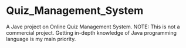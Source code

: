 # Quiz_Management_System
 A Jave project on Online Quiz Management System.
 NOTE: This is not a commercial project. Getting in-depth knowledge of Java programming language is my main priority.
